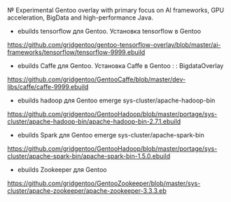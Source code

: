 № Experimental Gentoo overlay with primary focus on AI frameworks, GPU acceleration, BigData and high-performance Java.

* ebuilds  tensorflow  для Gentoo. Установка  tensorflow в Gentoo 

https://github.com/gridgentoo/gentoo-tensorflow-overlay/blob/master/ai-frameworks/tensorflow/tensorflow-9999.ebuild

* ebuilds  Caffe для Gentoo. Установка Caffe в Gentoo : : BigdataOverlay

https://github.com/gridgentoo/GentooCaffe/blob/master/dev-libs/caffe/caffe-9999.ebuild

* ebuilds hadoop для Gentoo
emerge sys-cluster/apache-hadoop-bin

https://github.com/gridgentoo/GentooHadoop/blob/master/portage/sys-cluster/apache-hadoop-bin/apache-hadoop-bin-2.7.1.ebuild

* ebuilds Spark для Gentoo
emerge sys-cluster/apache-spark-bin

https://github.com/gridgentoo/GentooHadoop/blob/master/portage/sys-cluster/apache-spark-bin/apache-spark-bin-1.5.0.ebuild

* ebuilds Zookeeper для Gentoo

https://github.com/gridgentoo/GentooZookeeper/blob/master/sys-cluster/apache-zookeeper/apache-zookeeper-3.3.3.eb
